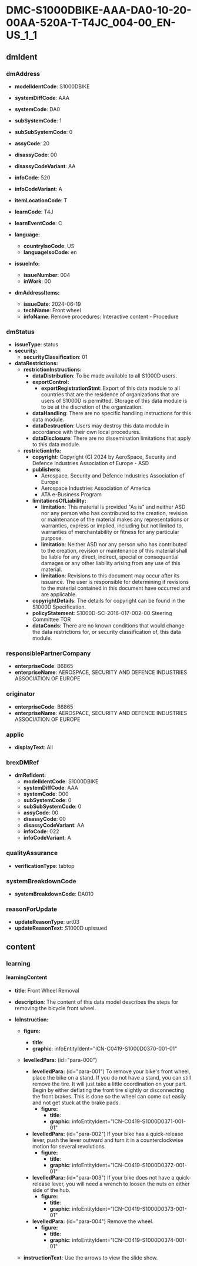 # DMC-S1000DBIKE-AAA-DA0-10-20-00AA-520A-T-T4JC_004-00_EN-US_1_1

## dmIdent

### dmAddress

*   **modelIdentCode**: S1000DBIKE
*   **systemDiffCode**: AAA
*   **systemCode**: DA0
*   **subSystemCode**: 1
*   **subSubSystemCode**: 0
*   **assyCode**: 20
*   **disassyCode**: 00
*   **disassyCodeVariant**: AA
*   **infoCode**: 520
*   **infoCodeVariant**: A
*   **itemLocationCode**: T
*   **learnCode**: T4J
*   **learnEventCode**: C

*   **language:**
    *   **countryIsoCode**: US
    *   **languageIsoCode**: en

*   **issueInfo:**
    *   **issueNumber**: 004
    *   **inWork**: 00

*   **dmAddressItems:**
    *   **issueDate**: 2024-06-19
    *   **techName**: Front wheel
    *   **infoName**: Remove procedures: Interactive content - Procedure

### dmStatus

*   **issueType**: status
*   **security:**
    *   **securityClassification**: 01
*   **dataRestrictions:**
    *   **restrictionInstructions:**
        *   **dataDistribution**: To be made available to all S1000D users.
        *   **exportControl:**
            *   **exportRegistrationStmt**: Export of this data module to all countries that are the residence of organizations that are users of S1000D is permitted. Storage of this data module is to be at the discretion of the organization.
        *   **dataHandling**: There are no specific handling instructions for this data module.
        *   **dataDestruction**: Users may destroy this data module in accordance with their own local procedures.
        *   **dataDisclosure**: There are no dissemination limitations that apply to this data module.
    *   **restrictionInfo:**
        *   **copyright**: Copyright (C) 2024 by AeroSpace, Security and Defence Industries Association of Europe - ASD
        *   **publishers:**
            *   Aerospace, Security and Defence Industries Association of Europe
            *   Aerospace Industries Association of America
            *   ATA e-Business Program
        *   **limitationsOfLiability:**
            *   **limitation**: This material is provided "As is" and neither ASD nor any person who has contributed to the creation, revision or maintenance of the material makes any representations or warranties, express or implied, including but not limited to, warranties of merchantability or fitness for any particular purpose.
            *   **limitation**: Neither ASD nor any person who has contributed to the creation, revision or maintenance of this material shall be liable for any direct, indirect, special or consequential damages or any other liability arising from any use of this material.
            *   **limitation**: Revisions to this document may occur after its issuance. The user is responsible for determining if revisions to the material contained in this document have occurred and are applicable.
        *   **copyrightDetails**: The details for copyright can be found in the S1000D Specification.
        *   **policyStatement**: S1000D-SC-2016-017-002-00 Steering Committee TOR
        *   **dataConds**: There are no known conditions that would change the data restrictions for, or security classification of, this data module.

### responsiblePartnerCompany

*   **enterpriseCode**: B6865
*   **enterpriseName**: AEROSPACE, SECURITY AND DEFENCE INDUSTRIES ASSOCIATION OF EUROPE

### originator

*   **enterpriseCode**: B6865
*   **enterpriseName**: AEROSPACE, SECURITY AND DEFENCE INDUSTRIES ASSOCIATION OF EUROPE

### applic

*   **displayText**: All

### brexDMRef

*   **dmRefIdent:**
    *   **modelIdentCode**: S1000DBIKE
    *   **systemDiffCode**: AAA
    *   **systemCode**: D00
    *   **subSystemCode**: 0
    *   **subSubSystemCode**: 0
    *   **assyCode**: 00
    *   **disassyCode**: 00
    *   **disassyCodeVariant**: AA
    *   **infoCode**: 022
    *   **infoCodeVariant**: A

### qualityAssurance

*   **verificationType**: tabtop

### systemBreakdownCode

*   **systemBreakdownCode**: DA010

### reasonForUpdate

*   **updateReasonType**: urt03
*   **updateReasonText**: S1000D upissued

## content

### learning

#### learningContent

*   **title**: Front Wheel Removal
*   **description**: The content of this data model describes the steps for removing the bicycle front wheel.

*   **lcInstruction:**
    *   **figure:**
        *   **title**: 
        *   **graphic**: infoEntityIdent="ICN-C0419-S1000D0370-001-01"

    *   **levelledPara:** (id="para-000")
        *   **levelledPara:** (id="para-001")
            To remove your bike's front wheel, place the bike on a stand. If you do not have a stand, you can still remove the tire. It will just take a little coordination on your part.
            Begin by either deflating the front tire slightly or disconnecting the front brakes. This is done so the wheel can come out easily and not get stuck at the brake pads.
            *   **figure:**
                *   **title**:
                *   **graphic**: infoEntityIdent="ICN-C0419-S1000D0371-001-01"
        *   **levelledPara:** (id="para-002")
            If your bike has a quick-release lever, push the lever outward and turn it in a counterclockwise motion for several revolutions.
            *   **figure:**
                *   **title**:
                *   **graphic**: infoEntityIdent="ICN-C0419-S1000D0372-001-01"
        *   **levelledPara:** (id="para-003")
            If your bike does not have a quick-release lever, you will need a wrench to loosen the nuts on either side of the hub.
            *   **figure:**
                *   **title**:
                *   **graphic**: infoEntityIdent="ICN-C0419-S1000D0373-001-01"
        *   **levelledPara:** (id="para-004")
            Remove the wheel.
            *   **figure:**
                *   **title**:
                *   **graphic**: infoEntityIdent="ICN-C0419-S1000D0374-001-01"
    *   **instructionText**: Use the arrows to view the slide show.